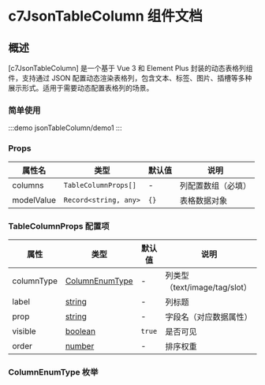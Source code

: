 # c7JsonTableColumn 组件文档

## 概述
[c7JsonTableColumn] 是一个基于 Vue 3 和 Element Plus 封装的动态表格列组件，支持通过 JSON 配置动态渲染表格列，包含文本、标签、图片、插槽等多种展示形式。适用于需要动态配置表格列的场景。

### 简单使用
:::demo
jsonTableColumn/demo1
:::

### Props
| 属性名 | 类型 | 默认值 | 说明 |
|-------|------|-------|------|
| columns | `TableColumnProps[]` | - | 列配置数组（必填） |
| modelValue | `Record<string, any>` | `{}` | 表格数据对象 |

### TableColumnProps 配置项
| 属性 | 类型 | 默认值 | 说明 |
|-------|------|-------|------|
| columnType | [ColumnEnumType](file://E:\workspace\luyanan\quick-boot\quick-ui\packages\c7-plus\components\c7-json-table-column\types\JsonTableColumnTypes.ts#L2-L15) | - | 列类型（text/image/tag/slot） |
| label | [string](file://E:\workspace\luyanan\quick-boot\quick-ui\docs\.vitepress\cache\deps\chunk-MKY3YV4O.js#L3345-L3348) | - | 列标题 |
| prop | [string](file://E:\workspace\luyanan\quick-boot\quick-ui\docs\.vitepress\cache\deps\chunk-MKY3YV4O.js#L3345-L3348) | - | 字段名（对应数据属性） |
| visible | [boolean](file://E:\workspace\luyanan\quick-boot\quick-ui\docs\.vitepress\cache\deps\chunk-MKY3YV4O.js#L3329-L3332) | `true` | 是否可见 |
| order | [number](file://E:\workspace\luyanan\quick-boot\quick-ui\docs\.vitepress\cache\deps\chunk-MKY3YV4O.js#L3337-L3340) | - | 排序权重 |

### ColumnEnumType 枚举
